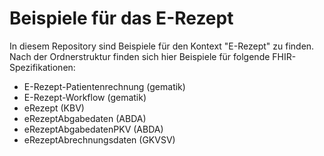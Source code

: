 # Beispiele für das E-Rezept

In diesem Repository sind Beispiele für den Kontext "E-Rezept" zu finden. Nach der Ordnerstruktur finden sich hier Beispiele für folgende FHIR-Spezifikationen:

* E-Rezept-Patientenrechnung (gematik)
* E-Rezept-Workflow (gematik)
* eRezept (KBV)
* eRezeptAbgabedaten (ABDA)
* eRezeptAbgabedatenPKV (ABDA)
* eRezeptAbrechnungsdaten (GKVSV)
